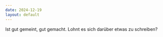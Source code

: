 ```yaml
---
date: 2024-12-19
layout: default
---
```


Ist gut gemeint, gut gemacht. Lohnt es sich darüber etwas zu schreiben?
